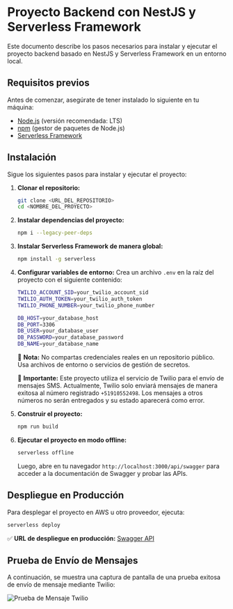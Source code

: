 # Proyecto Backend con NestJS y Serverless Framework

Este documento describe los pasos necesarios para instalar y ejecutar el proyecto backend basado en NestJS y Serverless Framework en un entorno local.

## Requisitos previos

Antes de comenzar, asegúrate de tener instalado lo siguiente en tu máquina:

- [Node.js](https://nodejs.org/) (versión recomendada: LTS)
- [npm](https://www.npmjs.com/) (gestor de paquetes de Node.js)
- [Serverless Framework](https://www.serverless.com/framework/docs/getting-started)

## Instalación

Sigue los siguientes pasos para instalar y ejecutar el proyecto:

1. **Clonar el repositorio:**

   ```sh
   git clone <URL_DEL_REPOSITORIO>
   cd <NOMBRE_DEL_PROYECTO>
   ```

2. **Instalar dependencias del proyecto:**

   ```sh
   npm i --legacy-peer-deps
   ```

3. **Instalar Serverless Framework de manera global:**

   ```sh
   npm install -g serverless
   ```

4. **Configurar variables de entorno:**
   Crea un archivo `.env` en la raíz del proyecto con el siguiente contenido:

   ```sh
   TWILIO_ACCOUNT_SID=your_twilio_account_sid
   TWILIO_AUTH_TOKEN=your_twilio_auth_token
   TWILIO_PHONE_NUMBER=your_twilio_phone_number

   DB_HOST=your_database_host
   DB_PORT=3306
   DB_USER=your_database_user
   DB_PASSWORD=your_database_password
   DB_NAME=your_database_name
   ```

   🔴 **Nota:** No compartas credenciales reales en un repositorio público. Usa archivos de entorno o servicios de gestión de secretos.

   📌 **Importante:** Este proyecto utiliza el servicio de Twilio para el envío de mensajes SMS. Actualmente, Twilio solo enviará mensajes de manera exitosa al número registrado `+51910552498`. Los mensajes a otros números no serán entregados y su estado aparecerá como error.

5. **Construir el proyecto:**

   ```sh
   npm run build
   ```

6. **Ejecutar el proyecto en modo offline:**

   ```sh
   serverless offline
   ```

   Luego, abre en tu navegador `http://localhost:3000/api/swagger` para acceder a la documentación de Swagger y probar las APIs.

## Despliegue en Producción

Para desplegar el proyecto en AWS u otro proveedor, ejecuta:

```sh
serverless deploy
```

✅ **URL de despliegue en producción:** [Swagger API](https://fd294k2ag1.execute-api.us-east-1.amazonaws.com/api/swagger)

## Prueba de Envío de Mensajes

A continuación, se muestra una captura de pantalla de una prueba exitosa de envío de mensaje mediante Twilio:

![Prueba de Mensaje Twilio](docs/images/twilo.jpeg)
